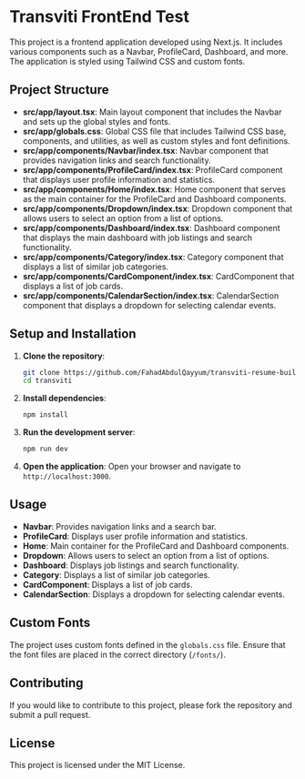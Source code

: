 # Transviti FrontEnd Test

This project is a frontend application developed using Next.js. It includes various components such as a Navbar, ProfileCard, Dashboard, and more. The application is styled using Tailwind CSS and custom fonts.

## Project Structure

- **src/app/layout.tsx**: Main layout component that includes the Navbar and sets up the global styles and fonts.
- **src/app/globals.css**: Global CSS file that includes Tailwind CSS base, components, and utilities, as well as custom styles and font definitions.
- **src/app/components/Navbar/index.tsx**: Navbar component that provides navigation links and search functionality.
- **src/app/components/ProfileCard/index.tsx**: ProfileCard component that displays user profile information and statistics.
- **src/app/components/Home/index.tsx**: Home component that serves as the main container for the ProfileCard and Dashboard components.
- **src/app/components/Dropdown/index.tsx**: Dropdown component that allows users to select an option from a list of options.
- **src/app/components/Dashboard/index.tsx**: Dashboard component that displays the main dashboard with job listings and search functionality.
- **src/app/components/Category/index.tsx**: Category component that displays a list of similar job categories.
- **src/app/components/CardComponent/index.tsx**: CardComponent that displays a list of job cards.
- **src/app/components/CalendarSection/index.tsx**: CalendarSection component that displays a dropdown for selecting calendar events.

## Setup and Installation

1. **Clone the repository**:
   ```bash
   git clone https://github.com/FahadAbdulQayyum/transviti-resume-builder.git
   cd transviti
   ```

2. **Install dependencies**:
   ```bash
   npm install
   ```

3. **Run the development server**:
   ```bash
   npm run dev
   ```

4. **Open the application**:
   Open your browser and navigate to `http://localhost:3000`.

## Usage

- **Navbar**: Provides navigation links and a search bar.
- **ProfileCard**: Displays user profile information and statistics.
- **Home**: Main container for the ProfileCard and Dashboard components.
- **Dropdown**: Allows users to select an option from a list of options.
- **Dashboard**: Displays job listings and search functionality.
- **Category**: Displays a list of similar job categories.
- **CardComponent**: Displays a list of job cards.
- **CalendarSection**: Displays a dropdown for selecting calendar events.

## Custom Fonts

The project uses custom fonts defined in the `globals.css` file. Ensure that the font files are placed in the correct directory (`/fonts/`).

## Contributing

If you would like to contribute to this project, please fork the repository and submit a pull request.

## License

This project is licensed under the MIT License.